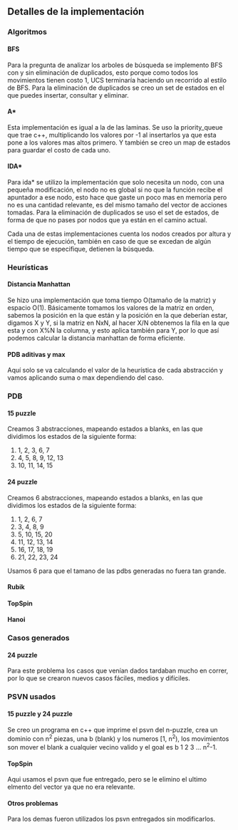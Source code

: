 ## Detalles de la implementación

### Algoritmos

#### BFS
Para la pregunta de analizar los arboles de búsqueda se implemento BFS con y sin eliminación de duplicados, esto porque como todos los movimientos tienen costo 1, UCS terminaría haciendo un recorrido al estilo de BFS. Para la eliminación de duplicados se creo un set de estados en el que puedes insertar, consultar y eliminar.

#### A*
Esta implementación es igual a la de las laminas. Se uso la priority_queue que trae c++, multiplicando los valores por -1 al insertarlos ya que esta pone a los valores mas altos primero. Y también se creo un map de estados para guardar el costo de cada uno.

#### IDA*
Para ida* se utilizo la implementación que solo necesita un nodo, con una pequeña modificación, el nodo no es global si no que la función recibe el apuntador a ese nodo, esto hace que gaste un poco mas en memoria pero no es una cantidad relevante, es del mismo tamaño del vector de acciones tomadas. Para la eliminación de duplicados se uso el set de estados, de forma de que no pases por nodos que ya están en el camino actual. 

Cada una de estas implementaciones cuenta los nodos creados por altura y el tiempo de ejecución, también en caso de que se excedan de algún tiempo que se especifique, detienen la búsqueda.

### Heurísticas

#### Distancia Manhattan
Se hizo una implementación que toma tiempo O(tamaño de la matriz) y espacio O(1). Básicamente tomamos los valores de la matriz en orden, sabemos la posición en la que están y la posición en la que deberían estar, digamos X y Y, si la matriz en NxN, al hacer X/N obtenemos la fila en la que esta y con X%N la columna, y esto aplica también para Y, por lo que así podemos calcular la distancia manhattan de forma eficiente.

#### PDB aditivas y max
Aquí solo se va calculando el valor de la heurística de cada abstracción y vamos aplicando suma o max dependiendo del caso.

### PDB

#### 15 puzzle
Creamos 3 abstracciones, mapeando estados a blanks, en las que dividimos los estados de la siguiente forma:
1. 1, 2, 3, 6, 7
2. 4, 5, 8, 9, 12, 13
3. 10, 11, 14, 15

#### 24 puzzle
Creamos 6 abstracciones, mapeando estados a blanks, en las que dividimos los estados de la siguiente forma:
1. 1, 2, 6, 7
2. 3, 4, 8, 9
3. 5, 10, 15, 20
4. 11, 12, 13, 14
5. 16, 17, 18, 19
6. 21, 22, 23, 24

Usamos 6 para que el tamano de las pdbs generadas no fuera tan grande.

#### Rubik

#### TopSpin

#### Hanoi

### Casos generados

#### 24 puzzle
Para este problema los casos que venían dados tardaban mucho en correr, por lo que se crearon nuevos casos fáciles, medios y difíciles.

### PSVN usados

#### 15 puzzle y 24 puzzle
Se creo un programa en c++ que imprime el psvn del n-puzzle, crea un dominio con n<sup>2</sup> piezas, una b (blank) y los numeros [1, n<sup>2</sup>), los movimientos son mover el blank a cualquier vecino valido y el goal es b 1 2 3 ... n<sup>2</sup>-1.


#### TopSpin 
Aqui usamos el psvn que fue entregado, pero se le elimino el ultimo elmento del vector ya que no era relevante.

#### Otros problemas
Para los demas fueron utilizados los psvn entregados sin modificarlos.

